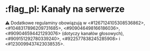 # :flag_pl: Kanały na serwerze
:warning: Dodatkowe regulaminy obowiązują w <#1267124105308536862>, <#1048317896209731685>, <#909046498166186036>, <#909046594421293076> (dotyczy kanałów głosowych), <#909151292780339240>, <#922577838245285908> i <#1230099437423038535>.
